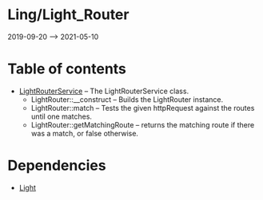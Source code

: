 Ling/Light_Router
================
2019-09-20 --> 2021-05-10




Table of contents
===========

- [LightRouterService](https://github.com/lingtalfi/Light_Router/blob/master/doc/api/Ling/Light_Router/Service/LightRouterService.md) &ndash; The LightRouterService class.
    - LightRouter::__construct &ndash; Builds the LightRouter instance.
    - LightRouter::match &ndash; Tests the given httpRequest against the routes until one matches.
    - LightRouter::getMatchingRoute &ndash; returns the matching route if there was a match, or false otherwise.


Dependencies
============
- [Light](https://github.com/lingtalfi/Light)


